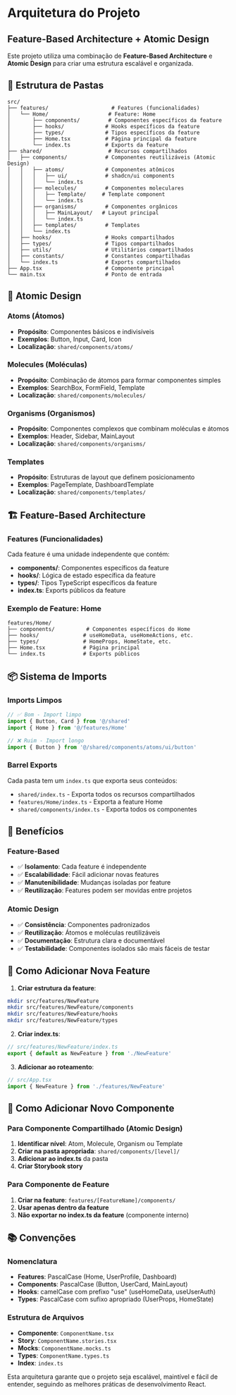 # Arquitetura do Projeto

## Feature-Based Architecture + Atomic Design

Este projeto utiliza uma combinação de **Feature-Based Architecture** e **Atomic Design** para criar uma estrutura escalável e organizada.

## 📁 Estrutura de Pastas

```
src/
├── features/                    # Features (funcionalidades)
│   └── Home/                   # Feature: Home
│       ├── components/         # Componentes específicos da feature
│       ├── hooks/             # Hooks específicos da feature
│       ├── types/             # Tipos específicos da feature
│       ├── Home.tsx           # Página principal da feature
│       └── index.ts           # Exports da feature
├── shared/                     # Recursos compartilhados
│   ├── components/            # Componentes reutilizáveis (Atomic Design)
│   │   ├── atoms/             # Componentes atômicos
│   │   │   ├── ui/            # shadcn/ui components
│   │   │   └── index.ts
│   │   ├── molecules/         # Componentes moleculares
│   │   │   ├── Template/     # Template component
│   │   │   └── index.ts
│   │   ├── organisms/         # Componentes orgânicos
│   │   │   ├── MainLayout/   # Layout principal
│   │   │   └── index.ts
│   │   ├── templates/         # Templates
│   │   └── index.ts
│   ├── hooks/                 # Hooks compartilhados
│   ├── types/                 # Tipos compartilhados
│   ├── utils/                 # Utilitários compartilhados
│   ├── constants/             # Constantes compartilhadas
│   └── index.ts               # Exports compartilhados
├── App.tsx                    # Componente principal
└── main.tsx                   # Ponto de entrada
```

## 🧬 Atomic Design

### Atoms (Átomos)
- **Propósito**: Componentes básicos e indivisíveis
- **Exemplos**: Button, Input, Card, Icon
- **Localização**: `shared/components/atoms/`

### Molecules (Moléculas)
- **Propósito**: Combinação de átomos para formar componentes simples
- **Exemplos**: SearchBox, FormField, Template
- **Localização**: `shared/components/molecules/`

### Organisms (Organismos)
- **Propósito**: Componentes complexos que combinam moléculas e átomos
- **Exemplos**: Header, Sidebar, MainLayout
- **Localização**: `shared/components/organisms/`

### Templates
- **Propósito**: Estruturas de layout que definem posicionamento
- **Exemplos**: PageTemplate, DashboardTemplate
- **Localização**: `shared/components/templates/`

## 🏗️ Feature-Based Architecture

### Features (Funcionalidades)
Cada feature é uma unidade independente que contém:
- **components/**: Componentes específicos da feature
- **hooks/**: Lógica de estado específica da feature
- **types/**: Tipos TypeScript específicos da feature
- **index.ts**: Exports públicos da feature

### Exemplo de Feature: Home
```
features/Home/
├── components/          # Componentes específicos do Home
├── hooks/              # useHomeData, useHomeActions, etc.
├── types/              # HomeProps, HomeState, etc.
├── Home.tsx            # Página principal
└── index.ts            # Exports públicos
```

## 📦 Sistema de Imports

### Imports Limpos
```typescript
// ✅ Bom - Import limpo
import { Button, Card } from '@/shared'
import { Home } from '@/features/Home'

// ❌ Ruim - Import longo
import { Button } from '@/shared/components/atoms/ui/button'
```

### Barrel Exports
Cada pasta tem um `index.ts` que exporta seus conteúdos:
- `shared/index.ts` - Exporta todos os recursos compartilhados
- `features/Home/index.ts` - Exporta a feature Home
- `shared/components/index.ts` - Exporta todos os componentes

## 🎯 Benefícios

### Feature-Based
- ✅ **Isolamento**: Cada feature é independente
- ✅ **Escalabilidade**: Fácil adicionar novas features
- ✅ **Manutenibilidade**: Mudanças isoladas por feature
- ✅ **Reutilização**: Features podem ser movidas entre projetos

### Atomic Design
- ✅ **Consistência**: Componentes padronizados
- ✅ **Reutilização**: Átomos e moléculas reutilizáveis
- ✅ **Documentação**: Estrutura clara e documentável
- ✅ **Testabilidade**: Componentes isolados são mais fáceis de testar

## 🚀 Como Adicionar Nova Feature

1. **Criar estrutura da feature**:
```bash
mkdir src/features/NewFeature
mkdir src/features/NewFeature/components
mkdir src/features/NewFeature/hooks
mkdir src/features/NewFeature/types
```

2. **Criar index.ts**:
```typescript
// src/features/NewFeature/index.ts
export { default as NewFeature } from './NewFeature'
```

3. **Adicionar ao roteamento**:
```typescript
// src/App.tsx
import { NewFeature } from './features/NewFeature'
```

## 🧪 Como Adicionar Novo Componente

### Para Componente Compartilhado (Atomic Design)
1. **Identificar nível**: Atom, Molecule, Organism ou Template
2. **Criar na pasta apropriada**: `shared/components/[level]/`
3. **Adicionar ao index.ts** da pasta
4. **Criar Storybook story**

### Para Componente de Feature
1. **Criar na feature**: `features/[FeatureName]/components/`
2. **Usar apenas dentro da feature**
3. **Não exportar no index.ts da feature** (componente interno)

## 📚 Convenções

### Nomenclatura
- **Features**: PascalCase (Home, UserProfile, Dashboard)
- **Components**: PascalCase (Button, UserCard, MainLayout)
- **Hooks**: camelCase com prefixo "use" (useHomeData, useUserAuth)
- **Types**: PascalCase com sufixo apropriado (UserProps, HomeState)

### Estrutura de Arquivos
- **Componente**: `ComponentName.tsx`
- **Story**: `ComponentName.stories.tsx`
- **Mocks**: `ComponentName.mocks.ts`
- **Types**: `ComponentName.types.ts`
- **Index**: `index.ts`

Esta arquitetura garante que o projeto seja escalável, maintível e fácil de entender, seguindo as melhores práticas de desenvolvimento React.
